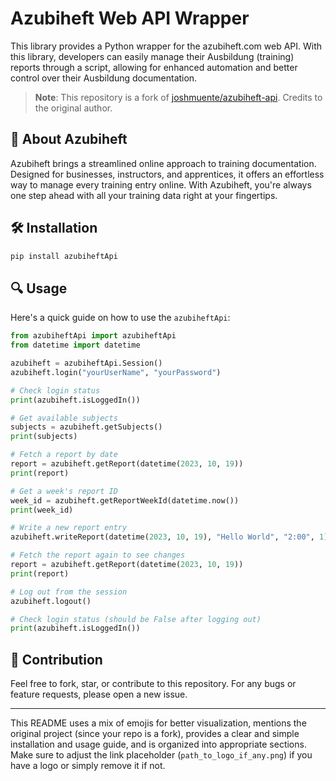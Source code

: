 # Azubiheft Web API Wrapper


This library provides a Python wrapper for the azubiheft.com web API. With this library, developers can easily manage their Ausbildung (training) reports through a script, allowing for enhanced automation and better control over their Ausbildung documentation.

> **Note**: This repository is a fork of [joshmuente/azubiheft-api](https://github.com/joshmuente/azubiheft-api). Credits to the original author.

## 📖 About Azubiheft

Azubiheft brings a streamlined online approach to training documentation. Designed for businesses, instructors, and apprentices, it offers an effortless way to manage every training entry online. With Azubiheft, you're always one step ahead with all your training data right at your fingertips.

## 🛠 Installation

```bash
pip install azubiheftApi
```

## 🔍 Usage

Here's a quick guide on how to use the `azubiheftApi`:

```python
from azubiheftApi import azubiheftApi
from datetime import datetime

azubiheft = azubiheftApi.Session()
azubiheft.login("yourUserName", "yourPassword")

# Check login status
print(azubiheft.isLoggedIn())

# Get available subjects
subjects = azubiheft.getSubjects()
print(subjects)

# Fetch a report by date
report = azubiheft.getReport(datetime(2023, 10, 19))
print(report)

# Get a week's report ID
week_id = azubiheft.getReportWeekId(datetime.now())
print(week_id)

# Write a new report entry
azubiheft.writeReport(datetime(2023, 10, 19), "Hello World", "2:00", 1)

# Fetch the report again to see changes
report = azubiheft.getReport(datetime(2023, 10, 19))
print(report)

# Log out from the session
azubiheft.logout()

# Check login status (should be False after logging out)
print(azubiheft.isLoggedIn())
```

## 🌱 Contribution

Feel free to fork, star, or contribute to this repository. For any bugs or feature requests, please open a new issue.

---

This README uses a mix of emojis for better visualization, mentions the original project (since your repo is a fork), provides a clear and simple installation and usage guide, and is organized into appropriate sections. Make sure to adjust the link placeholder (`path_to_logo_if_any.png`) if you have a logo or simply remove it if not.
